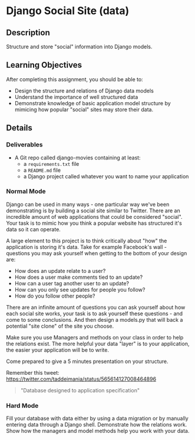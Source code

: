 # Django Social Site (data)

## Description

Structure and store "social" information into Django models.

## Learning Objectives

After completing this assignment, you should be able to:

 - Design the structure and relations of Django data models
 - Understand the importance of well structured data
 - Demonstrate knowledge of basic application model structure by mimicing how
 popular "social" sites may store their data.


## Details

### Deliverables

* A Git repo called django-movies containing at least:
  * a `requirements.txt` file
  * a `README.md` file
  * a Django project called whatever you want to name your application

### Normal Mode

Django can be used in many ways - one particular way we've been demonstrating is by building a social
site similar to Twitter.  There are an incredible amount of web applications that could be considered
"social".  Your task is to mimic how you think a popular website has structured it's data so it can
operate.

A large element to this project is to think critically about "how" the application is storing it's data.
Take for example Facebook's wall - questions you may ask yourself when getting to the bottom of your design are:

 - How does an update relate to a user?
 - How does a user make comments tied to an update?
 - How can a user tag another user to an update?
 - How can you only see updates for people you follow?
 - How do you follow other people?

There are an infinite amount of questions you can ask yourself about how each social site works, your task
is to ask yourself these questions - and come to some conclusions.  And then design a models.py that
will back a potential "site clone" of the site you choose.

Make sure you use Managers and methods on your class in order to help the relations exist.  The more helpful
your data "layer" is to your application, the easier your application will be to write.

Come prepared to give a 5 minutes presentation on your structure.

Remember this tweet: https://twitter.com/taddeimania/status/565614127008464896

> "Database designed to application specification"

### Hard Mode

Fill your database with data either by using a data migration or by manually entering data through
a Django shell. Demonstrate how the relations work. Show how the managers and model methods help you
work with your data.

